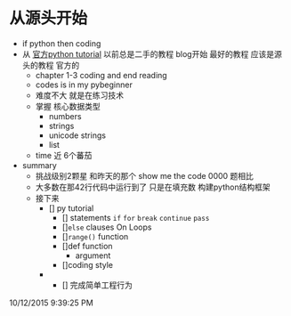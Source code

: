 # 从源头开始 #

- if python then coding
- 从 [官方python tutorial](https://docs.python.org/2/tutorial/) 以前总是二手的教程 blog开始 最好的教程 应该是源头的教程 官方的
	+ chapter 1-3 coding and end reading 
	+ codes is in my pybeginner 
	+ 难度不大 就是在练习技术 
	+ 掌握 核心数据类型 
		+ numbers
		+ strings
		+ unicode strings
		+ list
	+ time 近 6个蕃茄
- summary
	+ 挑战级别2颗星 和昨天的那个 show me the code 0000 题相比
	+ 大多数在那42行代码中运行到了 只是在填充数 构建python结构框架
	+ 接下来  
		- [] py tutorial
			- [] statements `if` `for` `break` `continue` `pass`
			- []`else` clauses On Loops 
			- []`range()` function
			- []def function
				- argument
			- []coding style
		- - [] 完成简单工程行为

10/12/2015 9:39:25 PM 